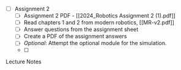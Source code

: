 - [ ] Assignment 2 
	- [ ] Assignment 2 PDF - [[2024_Robotics Assignment 2 (1).pdf]]
	- [ ] Read chapters 1 and 2 from modern robotics, [[MR-v2.pdf]]
	- [ ] Answer questions from the assignment sheet
	- [ ] Create a PDF of the assignment answers
	- [ ] *Optional*: Attempt the optional module for the simulation.
	- [ ] 

Lecture Notes 